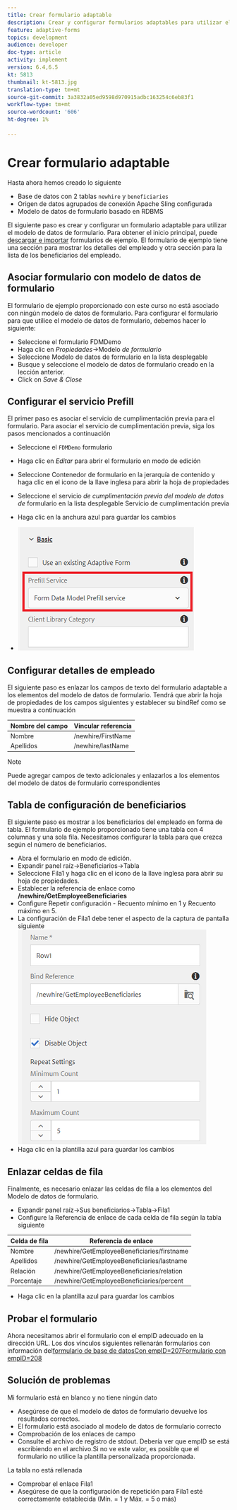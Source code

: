 ```yaml
---
title: Crear formulario adaptable
description: Crear y configurar formularios adaptables para utilizar el servicio de cumplimentación previa del modelo de datos de formulario
feature: adaptive-forms
topics: development
audience: developer
doc-type: article
activity: implement
version: 6.4,6.5
kt: 5813
thumbnail: kt-5813.jpg
translation-type: tm+mt
source-git-commit: 3a3832a05ed9598d970915adbc163254c6eb83f1
workflow-type: tm+mt
source-wordcount: '606'
ht-degree: 1%

---
```



# Crear formulario adaptable

Hasta ahora hemos creado lo siguiente

* Base de datos con 2 tablas `newhire` y `beneficiaries`
* Origen de datos agrupados de conexión Apache Sling configurada
* Modelo de datos de formulario basado en RDBMS

El siguiente paso es crear y configurar un formulario adaptable para utilizar el modelo de datos de formulario.  Para obtener el inicio principal, puede [descargar e importar](assets/fdm-demo-af.zip) formularios de ejemplo. El formulario de ejemplo tiene una sección para mostrar los detalles del empleado y otra sección para la lista de los beneficiarios del empleado.

## Asociar formulario con modelo de datos de formulario

El formulario de ejemplo proporcionado con este curso no está asociado con ningún modelo de datos de formulario. Para configurar el formulario para que utilice el modelo de datos de formulario, debemos hacer lo siguiente:

* Seleccione el formulario FDMDemo
* Haga clic en _Propiedades_->Modelo _de formulario_
* Seleccione Modelo de datos de formulario en la lista desplegable
* Busque y seleccione el modelo de datos de formulario creado en la lección anterior.
* Click on _Save &amp; Close_

## Configurar el servicio Prefill

El primer paso es asociar el servicio de cumplimentación previa para el formulario. Para asociar el servicio de cumplimentación previa, siga los pasos mencionados a continuación

* Seleccione el `FDMDemo` formulario
* Haga clic en _Editar_ para abrir el formulario en modo de edición
* Seleccione Contenedor de formulario en la jerarquía de contenido y haga clic en el icono de la llave inglesa para abrir la hoja de propiedades
* Seleccione el servicio _de cumplimentación previa del modelo de datos de_ formulario en la lista desplegable Servicio de cumplimentación previa
* Haga clic en la anchura azul para guardar los cambios

* ![prefill-service](assets/fdm-prefill.png)

## Configurar detalles de empleado

El siguiente paso es enlazar los campos de texto del formulario adaptable a los elementos del modelo de datos de formulario. Tendrá que abrir la hoja de propiedades de los campos siguientes y establecer su bindRef como se muestra a continuación


| Nombre del campo | Vincular referencia |
|------------|--------------------|
| Nombre | /newhire/FirstName |
| Apellidos | /newhire/lastName |

>[!NOTE]
>
>Puede agregar campos de texto adicionales y enlazarlos a los elementos del modelo de datos de formulario correspondientes

## Tabla de configuración de beneficiarios

El siguiente paso es mostrar a los beneficiarios del empleado en forma de tabla. El formulario de ejemplo proporcionado tiene una tabla con 4 columnas y una sola fila. Necesitamos configurar la tabla para que crezca según el número de beneficiarios.

* Abra el formulario en modo de edición.
* Expandir panel raíz->Beneficiarios->Tabla
* Seleccione Fila1 y haga clic en el icono de la llave inglesa para abrir su hoja de propiedades.
* Establecer la referencia de enlace como **/newhire/GetEmployeeBeneficiaries**
* Configure Repetir configuración - Recuento mínimo en 1 y Recuento máximo en 5.
* La configuración de Fila1 debe tener el aspecto de la captura de pantalla siguiente
   ![row-configure](assets/configure-row.PNG)
* Haga clic en la plantilla azul para guardar los cambios

## Enlazar celdas de fila

Finalmente, es necesario enlazar las celdas de fila a los elementos del Modelo de datos de formulario.

* Expandir panel raíz->Sus beneficiarios->Tabla->Fila1
* Configure la Referencia de enlace de cada celda de fila según la tabla siguiente

| Celda de fila | Referencia de enlace |
|------------|----------------------------------------------|
| Nombre | /newhire/GetEmployeeBeneficiaries/firstname |
| Apellidos | /newhire/GetEmployeeBeneficiaries/lastname |
| Relación | /newhire/GetEmployeeBeneficiaries/relation |
| Porcentaje | /newhire/GetEmployeeBeneficiaries/percent |

* Haga clic en la plantilla azul para guardar los cambios

## Probar el formulario

Ahora necesitamos abrir el formulario con el empID adecuado en la dirección URL. Los dos vínculos siguientes rellenarán formularios con información del[formulario de base de datosCon empID=207](http://localhost:4502/content/dam/formsanddocuments/fdmdemo/jcr:content?wcmmode=disabled&amp;empID=207)[Formulario con empID=208](http://localhost:4502/content/dam/formsanddocuments/fdmdemo/jcr:content?wcmmode=disabled&amp;empID=208)

## Solución de problemas

Mi formulario está en blanco y no tiene ningún dato

* Asegúrese de que el modelo de datos de formulario devuelve los resultados correctos.
* El formulario está asociado al modelo de datos de formulario correcto
* Comprobación de los enlaces de campo
* Consulte el archivo de registro de stdout. Debería ver que empID se está escribiendo en el archivo.Si no ve este valor, es posible que el formulario no utilice la plantilla personalizada proporcionada.

La tabla no está rellenada

* Comprobar el enlace Fila1
* Asegúrese de que la configuración de repetición para Fila1 esté correctamente establecida (Mín. = 1 y Máx. = 5 o más)

